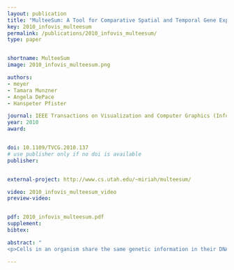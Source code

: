 ```yaml
---
layout: publication
title: "MulteeSum: A Tool for Comparative Spatial and Temporal Gene Expression Data"
key: 2010_infovis_multeesum
permalink: /publications/2010_infovis_multeesum/
type: paper


shortname: MulteeSum
image: 2010_infovis_multeesum.png

authors:
- meyer
- Tamara Munzner
- Angela DePace
- Hanspeter Pfister

journal: IEEE Transactions on Visualization and Computer Graphics (InfoVis '2010), 16(6), pp. 908
year: 2010
award: 


doi: 10.1109/TVCG.2010.137
# use publisher only if no doi is available
publisher: 


external-project: http://www.cs.utah.edu/~miriah/multeesum/

video: 2010_infovis_multeesum_video
preview-video:


pdf: 2010_infovis_multeesum.pdf
supplement:
bibtex: 

abstract: "
<p>Cells in an organism share the same genetic information in their DNA, but have very different forms and behavior because of the selective expression of subsets of their genes. The widely used approach of measuring gene expression over time from a tissue sample using techniques such as microarrays or sequencing do not provide information about the spatial position within the tissue where these genes are expressed. In contrast, we are working with biologists who use techniques that measure gene expression in every individual cell of entire fruitfly embryos over an hour of their development, and do so for multiple closely-related subspecies of Drosophila. These scientists are faced with the challenge of integrating temporal gene expression data with the spatial location of cells and, moreover, comparing this data across multiple related species. We have worked with these biologists over the past two years to develop MulteeSum, a visualization system that supports inspection and curation of data sets showing gene expression over time, in conjunction with the spatial location of the cells where the genes are expressed--it is the first tool to support comparisons across multiple such data sets. MulteeSum is part of a general and flexible framework we developed with our collaborators that is built around multiple summaries for each cell, allowing the biologists to explore the results of computations that mix spatial information, gene expression measurements over time, and data from multiple related species or organisms. We justify our design decisions based on specific descriptions of the analysis needs of our collaborators, and provide anecdotal evidence of the efficacy of MulteeSum through a series of case studies.</p>"

---
```


